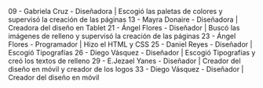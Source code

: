 09 - Gabriela Cruz - Diseñadora | Escogió las paletas de colores y supervisó la creación de las páginas
13 - Mayra Donaire - Diseñadora | Creadora del diseño en Tablet
21 - Ángel Flores - Diseñador	| Buscó las imágenes de relleno y supervisó la creación de las páginas
23 - Ángel Flores - Programador | Hizo el HTML y CSS
25 - Daniel Reyes - Diseñador 	| Escogió Tipografías
26 - Diego Vásquez - Diseñador	| Escogió Tipografías y creó los textos de relleno
29 - E.Jezael Yanes - Diseñador	| Creador del diseño en móvil y creador de los logos
33 - Diego Vásquez - Diseñador	| Creador del diseño en móvil
